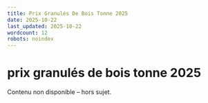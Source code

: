 ```yaml
---
title: Prix Granulés De Bois Tonne 2025
date: 2025-10-22
last_updated: 2025-10-22
wordcount: 12
robots: noindex
---
```


# prix granulés de bois tonne 2025

Contenu non disponible – hors sujet.